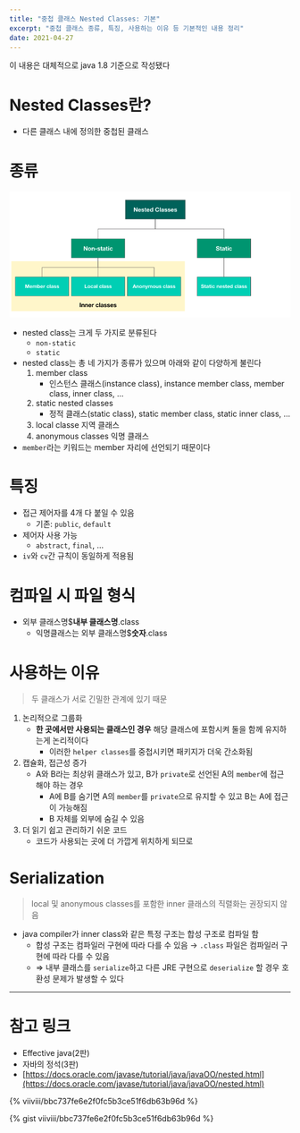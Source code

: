 ```yaml
---
title: "중첩 클래스 Nested Classes: 기본"
excerpt: "중첩 클래스 종류, 특징, 사용하는 이유 등 기본적인 내용 정리"
date: 2021-04-27
---
```



이 내용은 대체적으로 java 1.8 기준으로 작성됐다


# Nested Classes란?

- 다른 클래스 내에 정의한 중첩된 클래스

# 종류
![Nested classes 종류](/assets/images/post/2021-04-27-nested-classes-basic_1.png)

- nested class는 크게 두 가지로 분류된다
    - `non-static`
    - `static`
- nested class는 총 네 가지가 종류가 있으며 아래와 같이 다양하게 불린다
    1. member class
        - 인스턴스 클래스(instance class), instance member class, member class, inner class, ...
    2. static nested classes
        - 정적 클래스(static class), static member class, static inner class,  ...
    3. local classe 지역 클래스
    4. anonymous classes 익명 클래스
- `member`라는 키워드는 member 자리에 선언되기 때문이다

# 특징

- 접근 제어자를 4개 다 붙일 수 있음
    - 기존: `public`, `default`
- 제어자 사용 가능
    - `abstract`, `final`, ...
- `iv`와 `cv`간 규칙이 동일하게 적용됨

# 컴파일 시 파일 형식

- 외부 클래스명$**내부 클래스명**.class
    - 익명클래스는 외부 클래스명$**숫자**.class

# 사용하는 이유

> 두 클래스가 서로 긴밀한 관계에 있기 때문

1. 논리적으로 그룹화
    - **한 곳에서만 사용되는 클래스인 경우** 해당 클래스에 포함시켜 둘을 함께 유지하는게 논리적이다
        - 이러한 `helper classes`를 중첩시키면 패키지가 더욱 간소화됨
2. 캡슐화, 접근성 증가
    - A와 B라는 최상위 클래스가 있고, B가 `private`로 선언된 A의 `member`에 접근해야 하는 경우
        - A에 B를 숨기면 A의 `member`를 `private`으로 유지할 수 있고 B는 A에 접근이 가능해짐
        - B 자체를 외부에 숨길 수 있음
3. 더 읽기 쉽고 관리하기 쉬운 코드
    - 코드가 사용되는 곳에 더 가깝게 위치하게 되므로

# Serialization

> local 및 anonymous classes를 포함한 inner 클래스의 직렬화는 권장되지 않음

- java compiler가 inner class와 같은 특정 구조는 합성 구조로 컴파일 함
    - 합성 구조는 컴파일러 구현에 따라 다를 수 있음 → `.class` 파일은 컴파일러 구현에 따라 다를 수 있음
    - ⇒ 내부 클래스를 `serialize`하고 다른 JRE 구현으로 `deserialize` 할 경우 호환성 문제가 발생할 수 있다

---

# 참고 링크

- Effective java(2판)
- 자바의 정석(3판)
- [https://docs.oracle.com/javase/tutorial/java/javaOO/nested.html](https://docs.oracle.com/javase/tutorial/java/javaOO/nested.html)




{% viiviii/bbc737fe6e2f0fc5b3ce51f6db63b96d %}


{% gist viiviii/bbc737fe6e2f0fc5b3ce51f6db63b96d %}

